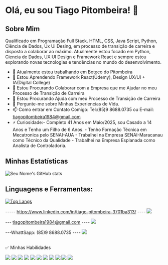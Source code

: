 # Olá, eu sou Tiago Pitombeira! 👋

## Sobre Mim
Qualificado em Programação Full Stack. HTML, CSS, Java Script, Python, Ciência de Dados, Ux Ui Desing, em processo de transição de carreira e disposto a colaborar ao máximo. Atualmente estou focado em Python, Ciencia de Dados, UX UI Design e Framework React e sempre estou explorando novas tecnologias e tendências no mundo do desenvolvimento.

- 🔭 Atualmente estou trabalhando em Boteco do Pitombeira
- 🌱 Estou Aprendendo Framework React(Ûdemy), Design UX/UI + IA(Digital College)
- 👯 Estou Procurando Colaborar com a Empresa que me Ajudar no meu Processo de Transição de Carreira
- 🤔 Estou Procurando Ajuda com meu Processo de Transição de Carreira
- 💬 Pergunte-me sobre Minhas Experiencias de Vida.
- 📫 Como entrar em Contato Comigo: Tel:(85)9 8688.0735 ou E-mail: tiagopitombeira1984@gmail.com
- ⚡ Curiosidade:- Completo 41 Anos em Maio/2025, sou Casado a 14 Anos e Tenho um Filho de 6 Anos.
                  - Tenho Fornação Técnica em Mecatronica pelo SENAI-AUA
                  - Trabalhei na Empresa SENAI-Maracanau como Técnico da Qualidade
                  - Trabalhei na Empresa Esplanada como Analista de Controladoria.


## Minhas Estatísticas

![Seu Nome's GitHub stats](https://github-readme-stats.vercel.app/api?username=pitombeira1984&show_icons=true)

## Linguagens e Ferramentas:
[![Top Langs](https://github-readme-stats.vercel.app/api/top-langs/?username=pitombeira1984&layout=compact)](https://github.com/anuraghazra/github-readme-stats)


----- https://www.linkedin.com/in/tiago-pitombeira-3701ba313/ ----
<a href="https://www.linkedin.com/in/tiago-pitombeira-3701ba313/">
<img src="https://img.shields.io/badge/LinkedIn-0077B5?style=for-the-badge&logo=linkedin&logoColor=white"/>
</a>

--- tiagopitombeira1984@gmail.com ----
<a href="mailto:tiagopitombeira1984@gmail.com">
<img src="https://img.shields.io/badge/Gmail-D14836?style=for-the-badge&logo=gmail&logoColor=white"/>
</a>

---WhattSapp: (85)9 8688.0735 ----
<a href="https://wa.me/5585986880735">
<img src="https://img.shields.io/badge/WhatsApp-25D366?style=for-the-badge&logo=whatsapp&logoColor=white"/>
</a>
<br /> <br />

✅ Minhas Habilidades

<span>
<img src="https://img.shields.io/badge/Visual_Studio_Code-0078D4?style=for-the-badge&logo=visual%20studio%20code&logoColor=white" />
</span>
<span>
<img src="https://img.shields.io/badge/HTML-239120?style=for-the-badge&logo=html5&logoColor=white" />
</span>
<span>
<img src="https://img.shields.io/badge/CSS-239120?&style=for-the-badge&logo=css3&logoColor=white" />
</span>
<span>
<img src="https://img.shields.io/badge/Python-3776AB?style=for-the-badge&logo=python&logoColor=white" />
</span>
<span>
<img src="https://img.shields.io/badge/JavaScript-999147?style=for-the-badge&logo=javascript&logoColor=black" />
</span>
<span>
<img src="https://img.shields.io/badge/MySQL-005C84?style=for-the-badge&logo=mysql&logoColor=white" />
</span>
<span>
<img src="https://img.shields.io/badge/PopSQL-fa3461?style=for-the-badge&logo=popsql&logoColor=white" />
</span>
<span>
<img src="https://img.shields.io/badge/SQLite-043b54?style=for-the-badge&logo=popsql&logoColor=white" />
</span>
<span>
<img src="https://img.shields.io/badge/Figma-F24E1E?style=for-the-badge&logo=figma&logoColor=white" />
</span>
<span>
<img src="https://img.shields.io/badge/WebFlow-006ffe?style=for-the-badge&logo=Webflow&logoColor=white" />
</span>
<span>
<img src="https://img.shields.io/badge/website-000000?style=for-the-badge&logo=About.me&logoColor=white" />
</span>
